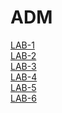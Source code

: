 # ADM
[LAB-1](https://github.com/2303A51859/ADM/blob/main/untitled15.ipynb)<br>
[LAB-2](https://github.com/2303A51859/ADM/blob/main/Lab_2.ipynb)<br>
[LAB-3](https://github.com/2303A51859/ADM/blob/main/ADM_Lab03.ipynb)<br>
[LAB-4](https://github.com/2303A51859/ADM/blob/main/ADM_4.ipynb)<br>
[LAB-5](https://github.com/2303A51859/ADM/blob/main/lab_05.ipynb)<br>
[LAB-6](https://github.com/2303A51859/ADM/blob/main/ADM_Lab06.ipynb)<br>
